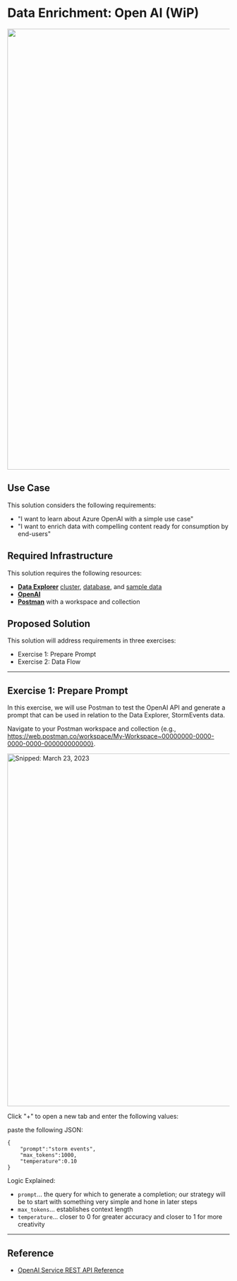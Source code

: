 # Data Enrichment: Open AI (WiP)

<img src="https://user-images.githubusercontent.com/44923999/227210296-1540091a-e156-41d9-9cfd-278246c311f1.png" width="1000" />

## Use Case
This solution considers the following requirements:

* "I want to learn about Azure OpenAI with a simple use case"
* "I want to enrich data with compelling content ready for consumption by end-users"

## Required Infrastructure
This solution requires the following resources:

* [**Data Explorer**](https://learn.microsoft.com/en-us/azure/data-explorer/) [cluster](Infrastructure_DataExplorer_Cluster.md), [database](Infrastructure_DataExplorer_Database.md), and [sample data](https://learn.microsoft.com/en-us/azure/data-explorer/ingest-sample-data?tabs=ingestion-wizard)
* [**OpenAI**](https://learn.microsoft.com/en-us/azure/cognitive-services/openai/overview)
* [**Postman**](https://www.postman.com/product/workspaces/) with a workspace and collection

## Proposed Solution
This solution will address requirements in three exercises:

* Exercise 1: Prepare Prompt
* Exercise 2: Data Flow

-----

## Exercise 1: Prepare Prompt
In this exercise, we will use Postman to test the OpenAI API and generate a prompt that can be used in relation to the Data Explorer, StormEvents data.

Navigate to your Postman workspace and collection {e.g., https://web.postman.co/workspace/My-Workspace~00000000-0000-0000-0000-000000000000}.

<img src="https://user-images.githubusercontent.com/44923999/227523628-acba95f1-1cf4-416f-a7ba-f2787a3301d6.png" width="800" title="Snipped: March 23, 2023" />

Click "+" to open a new tab and enter the following values:



paste the following JSON:

```
{
    "prompt":"storm events",
    "max_tokens":1000,
    "temperature":0.10
}
```

Logic Explained:
* `prompt`... the query for which to generate a completion; our strategy will be to start with something very simple and hone in later steps
* `max_tokens`... establishes context length
* `temperature`... closer to 0 for greater accuracy and closer to 1 for more creativity


-----

## Reference

* [OpenAI Service REST API Reference](https://learn.microsoft.com/en-us/azure/cognitive-services/openai/reference)

